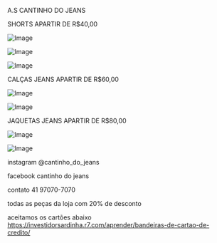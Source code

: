 A.S CANTINHO DO JEANS


SHORTS APARTIR DE R$40,00

![Image](https://user-images.githubusercontent.com/114511947/193902164-d9a0b508-96ee-44fc-8cf0-e20845f605bf.jpg)



![Image](https://user-images.githubusercontent.com/114511947/193902193-af3b09b5-fca1-4237-8e00-235a3d8c28ce.jpg)



![Image](https://user-images.githubusercontent.com/114511947/193902465-d0db0831-5c1b-4610-b92b-966e987bbee5.jpg)





CALÇAS JEANS APARTIR  DE R$60,00

![Image](https://user-images.githubusercontent.com/114511947/193904675-f704aa6e-7f89-424d-859a-dd31d0040917.jpg)



![Image](https://user-images.githubusercontent.com/114511947/193905066-1299bc1c-c788-4af1-a0e8-3ab557c6f225.jpg)



JAQUETAS JEANS APARTIR DE R$80,00

![Image](https://user-images.githubusercontent.com/114511947/193905358-f4fc2157-20e8-48fb-a584-b668bd79e9a2.jpg)



![Image](https://user-images.githubusercontent.com/114511947/193905538-040acc2f-97c5-4dd6-9165-6c6746889124.jpg)

instagram
@cantinho_do_jeans

facebook
cantinho do jeans

contato
41 97070-7070

todas as peças da loja com 20% de desconto

aceitamos os cartões abaixo
https://investidorsardinha.r7.com/aprender/bandeiras-de-cartao-de-credito/


